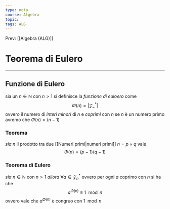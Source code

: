 ```yaml
---
type: nota
course: Algebra
topic: 
tags: ALG
---
```


Prev: [[Algebra (ALG)]]

# Teorema di Eulero
---
## Funzione di Eulero
sia un  $n\in \mathbb{N}$ con $n>1$ si definisce la _funzione di euloero_ come 
$$\Phi(n) = |\mathcal{Z_{n}^{*}}|$$
ovvero il numero di _interi minori_ di $n$ e _coprimi_ con $n$
se $n$ è un numero primo avremo che $\Phi(n)= (n-1)$ 

### Teorema
_sia_ $n$ il prodotto tra due [[Numeri primi|numeri primi]] $n =p\times q$
vale $$\Phi(n) = (p-1)(q-1)$$

### Teorema di Eulero
_sia_ $n \in \mathbb{N}$ con $n>1$ 
_allora_ $\forall a \in \mathcal{Z}_n^*$ ovvero per ogni $a$ coprimo con $n$
si ha che 
$$a^{\Phi(n)}\equiv 1 \mod n$$
ovvero vale che $a^{\Phi(n)}$ è congruo con $1 \mod n$